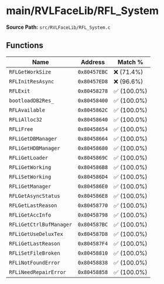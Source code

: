 # main/RVLFaceLib/RFL_System

**Source Path:** `src/RVLFaceLib/RFL_System.c`

## Functions

| Name | Address | Match % |
|------|---------|---------|
| `RFLGetWorkSize` | `0x80457EBC` | :x: (71.4%) |
| `RFLInitResAsync` | `0x80457ED8` | :x: (96.6%) |
| `RFLExit` | `0x80458278` | :white_check_mark: (100.0%) |
| `bootloadDB2Res_` | `0x80458400` | :white_check_mark: (100.0%) |
| `RFLAvailable` | `0x8045862C` | :white_check_mark: (100.0%) |
| `RFLiAlloc32` | `0x80458640` | :white_check_mark: (100.0%) |
| `RFLiFree` | `0x80458654` | :white_check_mark: (100.0%) |
| `RFLiGetDBManager` | `0x80458664` | :white_check_mark: (100.0%) |
| `RFLiGetHDBManager` | `0x80458680` | :white_check_mark: (100.0%) |
| `RFLiGetLoader` | `0x8045869C` | :white_check_mark: (100.0%) |
| `RFLiGetWorking` | `0x804586B8` | :white_check_mark: (100.0%) |
| `RFLiSetWorking` | `0x804586D4` | :white_check_mark: (100.0%) |
| `RFLiGetManager` | `0x804586E0` | :white_check_mark: (100.0%) |
| `RFLGetAsyncStatus` | `0x804586E8` | :white_check_mark: (100.0%) |
| `RFLGetLastReason` | `0x80458770` | :white_check_mark: (100.0%) |
| `RFLiGetAccInfo` | `0x80458798` | :white_check_mark: (100.0%) |
| `RFLiGetCtrlBufManager` | `0x804587BC` | :white_check_mark: (100.0%) |
| `RFLiGetUseDeluxTex` | `0x804587D8` | :white_check_mark: (100.0%) |
| `RFLiGetLastReason` | `0x804587F4` | :white_check_mark: (100.0%) |
| `RFLiSetFileBroken` | `0x80458810` | :white_check_mark: (100.0%) |
| `RFLiNotFoundError` | `0x80458838` | :white_check_mark: (100.0%) |
| `RFLiNeedRepairError` | `0x80458858` | :white_check_mark: (100.0%) |